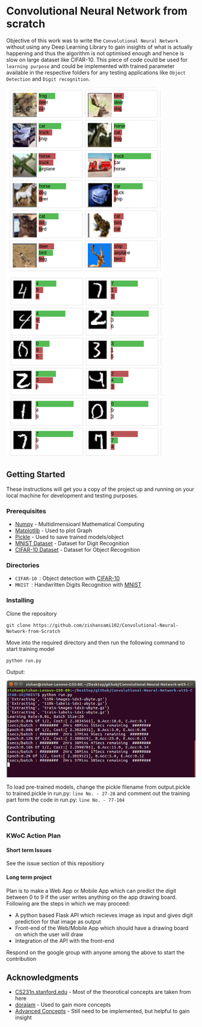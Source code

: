 # Convolutional Neural Network from scratch

Objective of this work was to write the `Convolutional Neural Network` without using any Deep Learning Library to gain insights of what is actually happening and thus the algorithm is not optimised enough and hence is slow on large dataset like CIFAR-10.
This piece of code could be used for `learning purpose` and could be implemented with trained parameter available in the respective folders for any testing applications like `Object Detection` and `Digit recognition`.

![alt text](cifar.png)
![alt text](mnist.png)

## Getting Started

These instructions will get you a copy of the project up and running on your local machine for development and testing purposes.

### Prerequisites

* [Numpy](http://www.numpy.org/) - Multidimensioanl Mathematical Computing 
* [Matplotlib](https://matplotlib.org/contents.html) - Used to plot Graph
* [Pickle](https://docs.python.org/3/library/pickle.html) - Used to save trained models/object
* [MNIST Dataset](http://yann.lecun.com/exdb/mnist/) - Dataset for Digit Recognition
* [CIFAR-10 Dataset](http://www.cs.toronto.edu/~kriz/cifar.html) - Dataset for Object Recognition


### Directories

- `CIFAR-10 `: Object detection with [CIFAR-10](http://www.cs.toronto.edu/~kriz/cifar.html)
- `MNIST `: Handwritten Digits Recognition with [MNIST](http://yann.lecun.com/exdb/mnist/)



### Installing

Clone the repository

```
git clone https://github.com/zishansami102/Convolutional-Neural-Network-from-Scratch
```


Move into the required directory and then run the following command to start training model

```
python run.py
```

Output:

![alt text](training.png)


To load pre-trained models, change the pickle filename from output.pickle to trained.pickle in run.py: `line No. - 27-28` and comment out the training part form the code in run.py: `line No. - 77-104`


## Contributing

### KWoC Action Plan

#### Short term Issues

See the issue section of this repositiory

#### Long term project


Plan is to make a Web App or Mobile App which can predict the digit between 0 to 9 if the user writes anything on the app drawing board.
Following are the steps in which we may proceed:

* A python based Flask API which recieves image as input and gives digit prediction for that image as output
* Front-end of the Web/Mobile App which should have a drawing board on which the user will draw
* Integration of the API with the front-end

Respond on the google group with anyone among the above to start the contribution


## Acknowledgments

* [CS231n.stanford.edu](http://cs231n.stanford.edu/) - Most of the theorotical concepts are taken from here
* [dorajam](https://github.com/dorajam/Convolutional-Network) - Used to gain more concepts
* [Advanced Concepts](http://www.jefkine.com/general/2016/09/05/backpropagation-in-convolutional-neural-networks/) - Still need to be implemented, but helpful to gain insight
